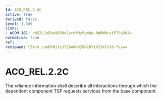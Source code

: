```yaml
---
Id: ACO_REL.2.2C
active: true
derived: false
level: 1.509
links:
- ACOM-101: cW52LJzEba90SheJvruWHzPgmQu-NW8WNcztF7Go3G4=
normative: true
ref: ''
reviewed: l5Yvm_cueBFNjfsJ7ZboKw02ON20YiX51kFv28-fszw=
---
```


# ACO_REL.2.2C

The reliance information shall describe all interactions through which the dependent component TSF requests services from the base component.